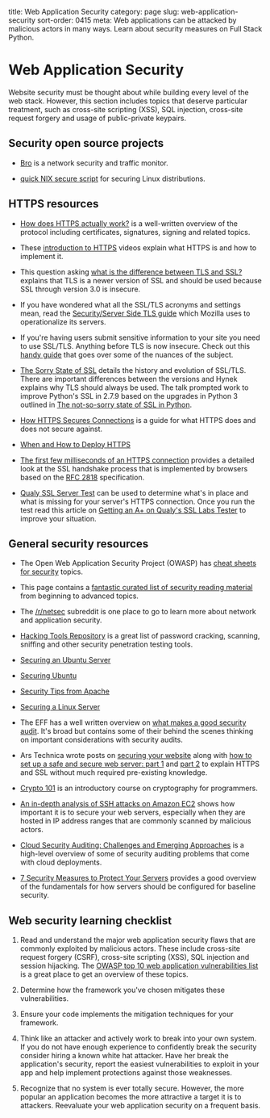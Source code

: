 title: Web Application Security
category: page
slug: web-application-security
sort-order: 0415
meta: Web applications can be attacked by malicious actors in many ways. Learn about security measures on Full Stack Python.


# Web Application Security
Website security must be thought about while building every level of the web 
stack. However, this section includes topics that deserve particular
treatment, such as cross-site scripting (XSS), SQL injection, cross-site 
request forgery and usage of public-private keypairs.


## Security open source projects
* [Bro](http://www.bro.org/) is a network security and traffic monitor.

* [quick NIX secure script](https://github.com/marshyski/quick-secure) for
securing Linux distributions.


## HTTPS resources
* [How does HTTPS actually work?](http://robertheaton.com/2014/03/27/how-does-https-actually-work/)
  is a well-written overview of the protocol including certificates, 
  signatures, signing and related topics.

* These 
  [introduction to HTTPS](https://18f.gsa.gov/2015/07/16/introduction-to-https-webinar/)
  videos explain what HTTPS is and how to implement it.

* This question asking [what is the difference between TLS and SSL?](http://security.stackexchange.com/questions/5126/whats-the-difference-between-ssl-tls-and-https)
  explains that TLS is a newer version of SSL and should be used because
  SSL through version 3.0 is insecure.

* If you have wondered what all the SSL/TLS acronyms and settings mean,
  read the 
  [Security/Server Side TLS guide](https://wiki.mozilla.org/Security/Server_Side_TLS)
  which Mozilla uses to operationalize its servers.

* If you're having users submit sensitive information to your site you need
  to use SSL/TLS. Anything before TLS is now insecure. Check out this
  [handy guide](http://wingolog.org/archives/2014/10/17/ffs-ssl) that goes
  over some of the nuances of the subject.

* [The Sorry State of SSL](https://hynek.me/talks/tls/) details the 
  history and evolution of SSL/TLS. There are important differences between
  the versions and Hynek explains why TLS should always be used. The
  talk prompted work to improve Python's SSL in 2.7.9 based on the upgrades
  in Python 3 outlined in 
  [The not-so-sorry state of SSL in Python](https://developer.rackspace.com/blog/the-not-so-sorry-state-of-ssl-in-python/).

* [How HTTPS Secures Connections](http://blog.hartleybrody.com/https-certificates/)
  is a guide for what HTTPS does and does not secure against.

* [When and How to Deploy HTTPS](http://erik.io/blog/2013/06/08/a-basic-guide-to-when-and-how-to-deploy-https/)

* [The first few milliseconds of an HTTPS connection](http://www.moserware.com/2009/06/first-few-milliseconds-of-https.html)
  provides a detailed look at the SSL handshake process that is implemented
  by browsers based on the [RFC 2818](http://tools.ietf.org/html/rfc2818)
  specification.

* [Qualy SSL Server Test](https://www.ssllabs.com/ssltest/) can be used to
  determine what's in place and what is missing for your server's HTTPS 
  connection. Once you run the test read this article on 
  [Getting an A+ on Qualy's SSL Labs Tester](https://sethvargo.com/getting-an-a-plus-on-qualys-ssl-labs-tester/)
  to improve your situation.
  

## General security resources
* The Open Web Application Security Project (OWASP) has 
  [cheat sheets for security](https://www.owasp.org/index.php/Cheat_Sheets) 
  topics.

* This page contains a
  [fantastic curated list of security reading material](http://dfir.org/?q=node/8/)
  from beginning to advanced topics.

* The [/r/netsec](http://www.reddit.com/r/netsec/) subreddit is one place to
  go to learn more about network and application security.

* [Hacking Tools Repository](http://gexos.github.io/Hacking-Tools-Repository/)
  is a great list of password cracking, scanning, sniffing and other security
  penetration testing tools.

* [Securing an Ubuntu Server](http://www.andrewault.net/2010/05/17/securing-an-ubuntu-server/)

* [Securing Ubuntu](http://joshrendek.com/2013/01/securing-ubuntu/)

* [Security Tips from Apache](http://httpd.apache.org/docs/current/misc/security_tips.html)

* [Securing a Linux Server](http://spenserj.com/blog/2013/07/15/securing-a-linux-server/)

* The EFF has a well written overview on 
  [what makes a good security audit](https://www.eff.org/deeplinks/2014/11/what-makes-good-security-audit). It's broad but contains some of their behind the
  scenes thinking on important considerations with security audits.

* Ars Technica wrote posts on 
  [securing your website](http://arstechnica.com/security/2013/02/securing-your-website-a-tough-job-but-someones-got-to-do-it/)
  along with [how to set up a safe and secure web server: part 1](http://arstechnica.com/gadgets/2012/11/how-to-set-up-a-safe-and-secure-web-server/)
  and [part 2](http://arstechnica.com/information-technology/2012/11/securing-your-web-server-with-ssltls/)
  to explain HTTPS and SSL without much required pre-existing knowledge.

* [Crypto 101](https://www.crypto101.io/) is an introductory course on
  cryptography for programmers.

* [An in-depth analysis of SSH attacks on Amazon EC2](http://getprismatic.com/story/1409447605839)
  shows how important it is to secure your web servers, especially when they are
  hosted in IP address ranges that are commonly scanned by malicious actors.

* [Cloud Security Auditing: Challenges and Emerging Approaches](http://www.infoq.com/articles/cloud-security-auditing-challenges-and-emerging-approaches)
  is a high-level overview of some of security auditing problems that come
  with cloud deployments.

* [7 Security Measures to Protect Your Servers](https://www.digitalocean.com/community/tutorials/7-security-measures-to-protect-your-servers)
  provides a good overview of the fundamentals for how servers should be
  configured for baseline security.


## Web security learning checklist
1. Read and understand the major web application security flaws that are
   commonly exploited by malicious actors. These include cross-site request 
   forgery (CSRF), cross-site scripting (XSS), SQL injection and session 
   hijacking. The 
   [OWASP top 10 web application vulnerabilities list](https://www.owasp.org/index.php/Top_10_2013-Top_10) 
   is a great place to get an overview of these topics.

1. Determine how the framework you've chosen mitigates these vulnerabilities.

1. Ensure your code implements the mitigation techniques for your framework. 

1. Think like an attacker and actively work to break into your own system. 
   If you do not have enough experience to confidently break the security 
   consider hiring a known white hat attacker. Have her break the 
   application's security, report the easiest vulnerabilities to exploit in 
   your app and help implement protections against those weaknesses.

1. Recognize that no system is ever totally secure. However, the more popular
   an application becomes the more attractive a target it is to attackers.
   Reevaluate your web application security on a frequent basis.

